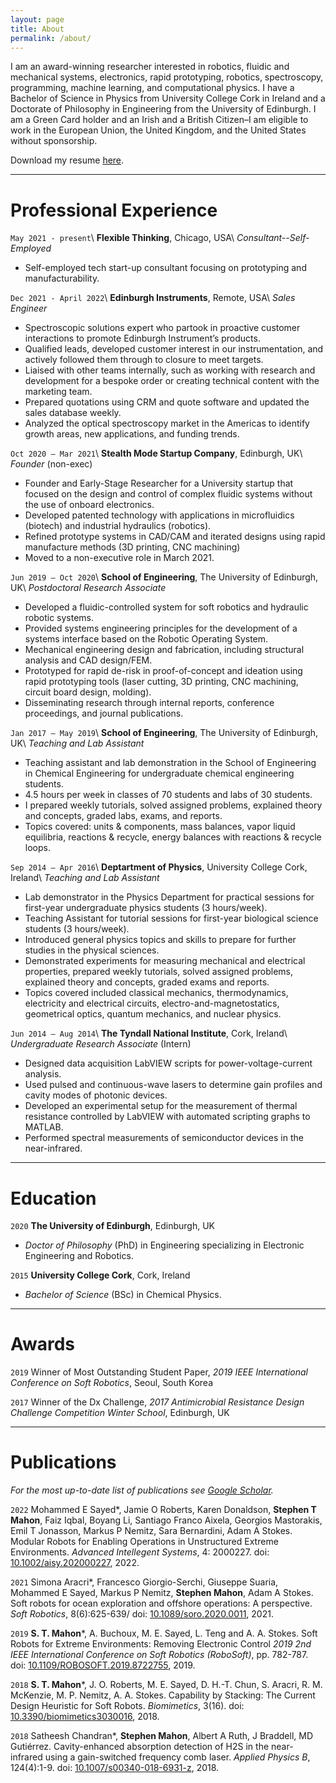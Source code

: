 ```yaml
---
layout: page
title: About
permalink: /about/
---
```


I am an award-winning researcher interested in robotics, fluidic and mechanical systems, electronics, rapid prototyping, robotics, spectroscopy, programming, machine learning, and computational physics.
I have a Bachelor of Science in Physics from University College Cork in Ireland and a Doctorate of Philosophy in Engineering from the University of Edinburgh. 
I am a Green Card holder and an Irish and a British Citizen–I am eligible to work in the European Union, the United Kingdom, and the United States without sponsorship.

Download my resume [here](files/Stephen-Mahon-CV.pdf).

---

# Professional Experience
`May 2021 - present`\\
**Flexible Thinking**, Chicago, USA\\
*Consultant--Self-Employed*
* Self-employed tech start-up consultant focusing on prototyping and manufacturability.

`Dec 2021 - April 2022`\\
**Edinburgh Instruments**, Remote, USA\\
*Sales Engineer*
* Spectroscopic solutions expert who partook in proactive customer interactions to promote Edinburgh Instrument’s products.
* Qualified leads, developed customer interest in our instrumentation, and actively followed them through to closure to meet targets.
* Liaised with other teams internally, such as working with research and development for a bespoke order or creating technical content with the marketing team.
* Prepared quotations using CRM and quote software and updated the sales database weekly.
* Analyzed the optical spectroscopy market in the Americas to identify growth areas, new applications, and funding trends.

`Oct 2020 – Mar 2021`\\
**Stealth Mode Startup Company**, Edinburgh, UK\\
*Founder* (non-exec)
* Founder and Early-Stage Researcher for a University startup that focused on the design and control of complex fluidic systems without the use of onboard electronics.
* Developed patented technology with applications in microfluidics (biotech) and industrial hydraulics (robotics).
* Refined prototype systems in CAD/CAM and iterated designs using rapid manufacture methods (3D printing, CNC machining)
* Moved to a non-executive role in March 2021.

`Jun 2019 – Oct 2020`\\
**School of Engineering**, The University of Edinburgh, UK\\
*Postdoctoral Research Associate*
* Developed a fluidic-controlled system for soft robotics and hydraulic robotic systems.
* Provided systems engineering principles for the development of a systems interface based on the Robotic Operating System.
* Mechanical engineering design and fabrication, including structural analysis and CAD design/FEM.
* Prototyped for rapid de-risk in proof-of-concept and ideation using rapid prototyping tools (laser cutting, 3D printing, CNC machining, circuit board design, molding).
* Disseminating research through internal reports, conference proceedings, and journal publications. 

`Jan 2017 – May 2019`\\
**School of Engineering**, The University of Edinburgh, UK\\
*Teaching and Lab Assistant*
* Teaching assistant and lab demonstration in the School of Engineering in Chemical Engineering for undergraduate chemical engineering students.
* 4.5 hours per week in classes of 70 students and labs of 30 students.
* I prepared weekly tutorials, solved assigned problems, explained theory and concepts, graded labs, exams, and reports.
* Topics covered: units & components, mass balances, vapor liquid equilibria, reactions & recycle, energy balances with reactions & recycle loops.

`Sep 2014 – Apr 2016`\\
**Deptartment of Physics**, University College Cork, Ireland\\
*Teaching and Lab Assistant*
* Lab demonstrator in the Physics Department for practical sessions for first-year undergraduate physics students (3 hours/week).
* Teaching Assistant for tutorial sessions for first-year biological science students (3 hours/week).
* Introduced general physics topics and skills to prepare for further studies in the physical sciences.
* Demonstrated experiments for measuring mechanical and electrical properties, prepared weekly tutorials, solved assigned problems, explained theory and concepts, graded exams and reports.
* Topics covered included classical mechanics, thermodynamics, electricity and electrical circuits, electro-and-magnetostatics, geometrical optics, quantum mechanics, and nuclear physics.

`Jun 2014 – Aug 2014`\\
**The Tyndall National Institute**, Cork, Ireland\\
*Undergraduate Research Associate* (Intern)
* Designed data acquisition LabVIEW scripts for power-voltage-current analysis.
* Used pulsed and continuous-wave lasers to determine gain profiles and cavity modes of photonic devices.
* Developed an experimental setup for the measurement of thermal resistance controlled by LabVIEW with automated scripting graphs to MATLAB.
* Performed spectral measurements of semiconductor devices in the near-infrared.

---
# Education
`2020`
**The University of Edinburgh**, Edinburgh, UK
* *Doctor of Philosophy* (PhD) in Engineering specializing in Electronic Engineering and Robotics.

`2015`
**University College Cork**, Cork, Ireland
* *Bachelor of Science* (BSc) in Chemical Physics.

---
# Awards
`2019`
Winner of Most Outstanding Student Paper, *2019 IEEE International Conference on Soft Robotics*, Seoul, South Korea

`2017`
Winner of the Dx Challenge, *2017 Antimicrobial Resistance Design Challenge Competition Winter School*, Edinburgh, UK

---
# Publications
*For the most up-to-date list of publications see [Google Scholar](https://scholar.google.com/citations?user=OJ2aNK4AAAAJ&hl=en).*

`2022`
Mohammed E Sayed\*, Jamie O Roberts, Karen Donaldson, **Stephen T Mahon**, Faiz Iqbal, Boyang Li, Santiago Franco Aixela, Georgios Mastorakis, Emil T Jonasson, Markus P Nemitz, Sara Bernardini, Adam A Stokes.
Modular Robots for Enabling Operations in Unstructured Extreme Environments.
*Advanced Intellegent Systems*, 4: 2000227.
doi: [10.1002/aisy.202000227](https://onlinelibrary.wiley.com/share/NR4E8EP84H6EE4EJBEYI?target=10.1002/aisy.202000227), 2022.

`2021`
Simona Aracri\*, Francesco Giorgio-Serchi, Giuseppe Suaria, Mohammed E Sayed, Markus P Nemitz, **Stephen Mahon**, Adam A Stokes.
Soft robots for ocean exploration and offshore operations: A perspective.
*Soft Robotics*, 8(6):625-639/
doi: [10.1089/soro.2020.0011](https://www.liebertpub.com/doi/full/10.1089/soro.2020.0011), 2021.

`2019`
**S. T. Mahon**\*, A. Buchoux, M. E. Sayed, L. Teng and A. A. Stokes.
Soft Robots for Extreme Environments: Removing Electronic Control
*2019 2nd IEEE International Conference on Soft Robotics (RoboSoft)*, pp. 782-787.
doi: [10.1109/ROBOSOFT.2019.8722755](https://ieeexplore.ieee.org/abstract/document/8722755), 2019.

`2018`
**S. T. Mahon**\*, J. O. Roberts, M. E. Sayed, D. H.-T. Chun, S. Aracri, R. M. McKenzie, M. P. Nemitz, A. A. Stokes.
Capability by Stacking: The Current Design Heuristic for Soft Robots.
*Biomimetics*, 3(16).
doi: [10.3390/biomimetics3030016](https://doi.org/10.3390/biomimetics3030016), 2018.

`2018`
Satheesh Chandran\*, **Stephen Mahon**, Albert A Ruth, J Braddell, MD Gutiérrez.
Cavity-enhanced absorption detection of H2S in the near-infrared using a gain-switched frequency comb laser.
*Applied Physics B*, 124(4):1-9.
doi: [10.1007/s00340-018-6931-z](https://doi.org/10.1007/s00340-018-6931-z), 2018.